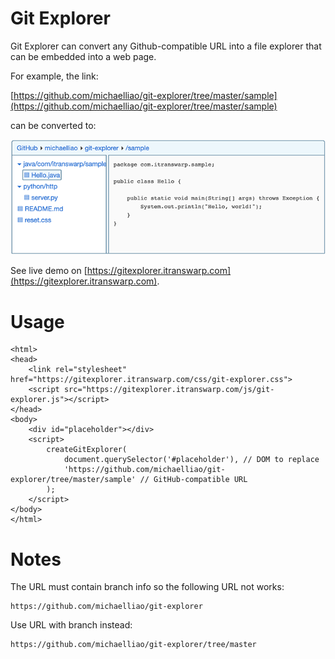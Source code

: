 # Git Explorer

Git Explorer can convert any Github-compatible URL into a file explorer that can be embedded into a web page.

For example, the link:

[https://github.com/michaelliao/git-explorer/tree/master/sample](https://github.com/michaelliao/git-explorer/tree/master/sample)

can be converted to:

![gitexplorer.png](gitexplorer.png)

See live demo on [https://gitexplorer.itranswarp.com](https://gitexplorer.itranswarp.com).

# Usage

```
<html>
<head>
    <link rel="stylesheet" href="https://gitexplorer.itranswarp.com/css/git-explorer.css">
    <script src="https://gitexplorer.itranswarp.com/js/git-explorer.js"></script>
</head>
<body>
    <div id="placeholder"></div>
    <script>
        createGitExplorer(
            document.querySelector('#placeholder'), // DOM to replace
            'https://github.com/michaelliao/git-explorer/tree/master/sample' // GitHub-compatible URL
        );
    </script>
</body>
</html>
```

# Notes

The URL must contain branch info so the following URL not works:

```
https://github.com/michaelliao/git-explorer
```

Use URL with branch instead:

```
https://github.com/michaelliao/git-explorer/tree/master
```